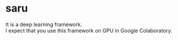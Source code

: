 # saru
It is a deep learning framework.  
I expect that you use this framework on GPU in Google Colaboratory.  